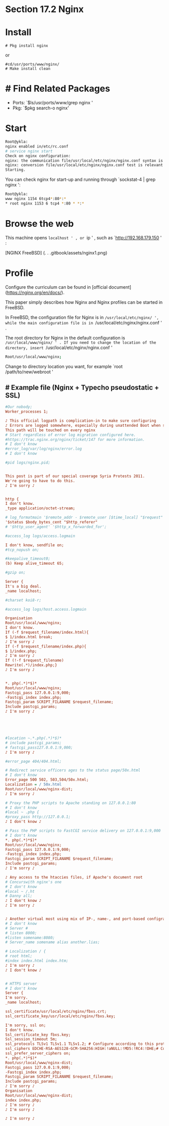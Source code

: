 # Section 17.2 Nginx

# Install

````
# Pkg install nginx
````

or

````
#cd/usr/ports/www/nginx/
# Make install clean
````

# # Find Related Packages

- Ports: `$ls/usr/ports/www/grep nginx '
- Pkg: `$pkg search-o nginx'


# Start

```sh '
Root@ykla:
nginx enabled in/etc/rc.conf
# service nginx start
Check on nginx configuration:
nginx: the communication file/usr/local/etc/nginx/nginx.conf syntax is ok
nginx: conversion file/usr/local/etc/nginx/nginx.conf test is relevant
Starting.
````

You can check nginx for start-up and running through `sockstat-4 | grep nginx ':

```sh '
Root@ykla:
www nginx 1154 6tcp4*:80*:*
* root nginx 1153 6 tcp4 *:80 * *:*
````

# Browse the web

This machine opens `localhost ' , or `ip ' , such as `http://192.168.179.150 ' :

[NGINX FreeBSD] (. . .gitbook/assets/nginx1.png)

# Profile

Configure the curriculum can be found in [official document] (https://nginx.org/en/docs/).

This paper simply describes how Nginx and Nginx profiles can be started in FreeBSD.

In FreeBSD, the configuration file for Nginx is in `/usr/local/etc/nginx/ ', while the main configuration file is in `/usr/local/etc/nginx/nginx.conf ' .

The root directory for Nginx in the default configuration is `/usr/local/www/nginx/ ' . If you need to change the location of the directory, insert `/usr/local/etc/nginx/nginx.conf '

```sh '
Root/usr/local/www/nginx;
````

Change to directory location you want, for example `root /path/to/new/webroot '

## # Example file (Nginx + Typecho pseudostatic + SSL)

```ini '
#Our nobody;
Worker_processes 1;

♪ This official logpath is complication-in to make sure configuring
♪ Errors are logged somewhere, especially during unattended Boot when stderr
This path will be touched on every nginx
# Start regardless of error log migration configured here.
#https://trac.nginx.org/nginx/ticket/147 for more information.
# I don't know
#error_log/var/log/nginx/error.log
# I don't know

#pid logs/nginx.pid;


This post is part of our special coverage Syria Protests 2011.
We're going to have to do this.
♪ I'm sorry ♪


http {
I don't know.
_type application/octet-stream;

# log_formatmain '$remote_addr - $remote_user [$time_local] "$request"
'$status $body_bytes_cent "$http_referer"
# '$http_user_agent' '$http_x_forwarded_for';

#access_log logs/access.logmain

I don't know, sendfile on;
#tcp_nopush on;

#keepalive_timeout0;
(b) Keep alive_timeout 65;

#gzip on;

Server {
It's a big deal.
_name localhost;

#charset koi8-r;

#access_log logs/host.access.logmain

Organisation
Root/usr/local/www/nginx;
I don't know.
If (-f $request_filename/index.html){
$ 1/index.html break;
♪ I'm sorry ♪
If (-f $request_filename/index.php){
$ 1/index.php;
♪ I'm sorry ♪
If (!-f $request_filename)
Rewrite(.*)/index.php;}
♪ I'm sorry ♪


*. php(.*)*$)*
Root/usr/local/www/nginx;
Fastcgi_pass 127.0.0.1:9,000;
-Fastcgi_index index.php;
Fastcgi_param SCRIPT_FILANAME $request_filename;
Include pastcgi_params;
♪ I'm sorry ♪





#location ~.*.php(.*)*$)*
# include pastcgi_params;
# fastcgi_pass127.0.0.1:9,000;
♪ I'm sorry ♪

#error_page 404/404.html;

# Redirect service officers ages to the status page/50x.html
# I don't know
Error_page 500 502, 503,504/50x.html;
Localization = / 50x.html
Root/usr/local/www/nginx-dist;
♪ I'm sorry ♪

# Proxy the PHP scripts to Apache standing on 127.0.0.1:80
# I don't know
#local ~ .php {
#proxy_pass http://127.0.0.1;
♪ I don't know ♪

# Pass the PHP scripts to FastCGI service delivery on 127.0.0.1:9,000
# I don't know
*. php(.*)*$)*
Root/usr/local/www/nginx;
Fastcgi_pass 127.0.0.1:9,000;
-Fastcgi_index index.php;
Fastcgi_param SCRIPT_FILANAME $request_filename;
Include pastcgi_params;
♪ I'm sorry ♪

♪ Any access to the htaccies files, if Apache's document root
# Concurswith nginx's one
# I don't know
#local ~ /.ht
# Danny all;
♪ I don't know ♪
♪ I'm sorry ♪


♪ Another virtual most using mix of IP-, name-, and port-based configration
# I don't know
# Server #
# listen 8000;
#listen somename:8080;
# Server_name somename alias another.lias;

# Localization / {
# root html;
#index index.html index.htm;
♪ I'm sorry ♪
♪ I don't know ♪


# HTTPS server
# I don't know
Server {
I'm sorry.
_name localhost;

ssl_certificate/usr/local/etc/nginx/fbxs.crt;
ssl_certificate_key/usr/local/etc/nginx/fbxs.key;

I'm sorry, ssl on;
I don't know.
Ssl_certificate_key fbxs.key;
Ssl_session_timeout 5m;
ssl_protocols TLSv1 TLSv1.1 TLSv1.2; # Configure according to this protocol
ssl_ciphers EDCHE-RSA-AES128-GCM-SHA256:HIGH:!aNULL:!MD5:!RC4:!DHE;# Configure with this package
ssl_prefer_server_ciphers on;
*. php(.*)*$)*
Root/usr/local/www/nginx-dist;
Fastcgi_pass 127.0.0.1:9,000;
-Fastcgi_index index.php;
Fastcgi_param SCRIPT_FILANAME $request_filename;
Include pastcgi_params;
♪ I'm sorry ♪
Organisation
Root/usr/local/www/nginx-dist;
index index.php;
♪ I'm sorry ♪
♪ I'm sorry ♪

♪ I'm sorry ♪
````
